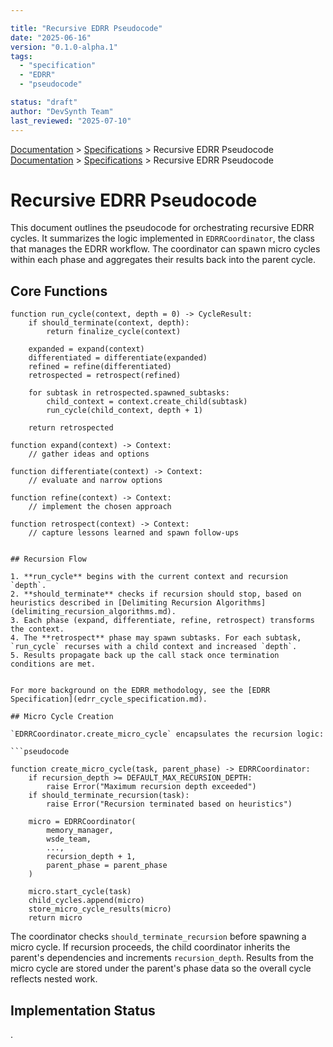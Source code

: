 ```yaml
---

title: "Recursive EDRR Pseudocode"
date: "2025-06-16"
version: "0.1.0-alpha.1"
tags:
  - "specification"
  - "EDRR"
  - "pseudocode"

status: "draft"
author: "DevSynth Team"
last_reviewed: "2025-07-10"
---
```

<div class="breadcrumbs">
<a href="../index.md">Documentation</a> &gt; <a href="index.md">Specifications</a> &gt; Recursive EDRR Pseudocode
</div>

<div class="breadcrumbs">
<a href="../index.md">Documentation</a> &gt; <a href="index.md">Specifications</a> &gt; Recursive EDRR Pseudocode
</div>

# Recursive EDRR Pseudocode

This document outlines the pseudocode for orchestrating recursive EDRR cycles.
It summarizes the logic implemented in `EDRRCoordinator`, the class that
manages the EDRR workflow. The coordinator can
spawn micro cycles within each phase and aggregates their results back into the
parent cycle.

## Core Functions

```pseudocode
function run_cycle(context, depth = 0) -> CycleResult:
    if should_terminate(context, depth):
        return finalize_cycle(context)

    expanded = expand(context)
    differentiated = differentiate(expanded)
    refined = refine(differentiated)
    retrospected = retrospect(refined)

    for subtask in retrospected.spawned_subtasks:
        child_context = context.create_child(subtask)
        run_cycle(child_context, depth + 1)

    return retrospected
```

```pseudocode
function expand(context) -> Context:
    // gather ideas and options
```

```pseudocode
function differentiate(context) -> Context:
    // evaluate and narrow options
```

```pseudocode
function refine(context) -> Context:
    // implement the chosen approach
```

```pseudocode
function retrospect(context) -> Context:
    // capture lessons learned and spawn follow-ups
```

```text

## Recursion Flow

1. **run_cycle** begins with the current context and recursion `depth`.
2. **should_terminate** checks if recursion should stop, based on heuristics described in [Delimiting Recursion Algorithms](delimiting_recursion_algorithms.md).
3. Each phase (expand, differentiate, refine, retrospect) transforms the context.
4. The **retrospect** phase may spawn subtasks. For each subtask, `run_cycle` recurses with a child context and increased `depth`.
5. Results propagate back up the call stack once termination conditions are met.


For more background on the EDRR methodology, see the [EDRR Specification](edrr_cycle_specification.md).

## Micro Cycle Creation

`EDRRCoordinator.create_micro_cycle` encapsulates the recursion logic:

```pseudocode

function create_micro_cycle(task, parent_phase) -> EDRRCoordinator:
    if recursion_depth >= DEFAULT_MAX_RECURSION_DEPTH:
        raise Error("Maximum recursion depth exceeded")
    if should_terminate_recursion(task):
        raise Error("Recursion terminated based on heuristics")

    micro = EDRRCoordinator(
        memory_manager,
        wsde_team,
        ...,
        recursion_depth + 1,
        parent_phase = parent_phase
    )

    micro.start_cycle(task)
    child_cycles.append(micro)
    store_micro_cycle_results(micro)
    return micro

```

The coordinator checks `should_terminate_recursion` before spawning a micro
cycle. If recursion proceeds, the child coordinator inherits the parent's
dependencies and increments `recursion_depth`. Results from the micro cycle are
stored under the parent's phase data so the overall cycle reflects nested work.
## Implementation Status

.
